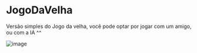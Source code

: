 # JogoDaVelha
Versão simples do Jogo da velha, você pode optar por jogar com um amigo, ou com a IA ^^

![image](https://github.com/user-attachments/assets/ccf2b777-1808-4d1e-8140-3e2f3911d8b1)
